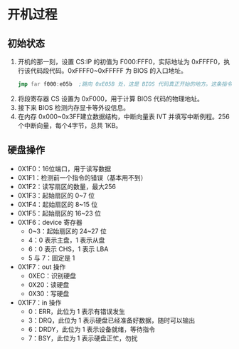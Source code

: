 # 开机过程
## 初始状态
1. 开机的那一刻，设置 CS:IP 的初值为 F000:FFF0，实际地址为 0xFFFF0，执行该代码段代码。0xFFFF0~0xFFFFF 为 BIOS 的入口地址。
   ```asm
   jmp far f000:e05b  ;跳向 0xE05B 处，这是 BIOS 代码真正开始的地方。这条指令占5字节，剩余11字节可能填充为 NOP 或厂商信息。
   ```
2. 将段寄存器 CS 设置为 0xF000，用于计算 BIOS 代码的物理地址。
3. 接下来 BIOS 检测内存显卡等外设信息。
4. 在内存 0x000~0x3FF建立数据结构，中断向量表 IVT 并填写中断例程。256个中断向量，每个4字节，总共 1KB。
## 硬盘操作
+ 0X1F0：16位端口，用于读写数据
+ 0X1F1：检测前一个指令的错误（基本用不到）
+ 0X1F2：读写扇区的数量，最大256
+ 0X1F3：起始扇区的 0~7 位
+ 0X1F4：起始扇区的 8~15 位
+ 0X1F5：起始扇区的 16~23 位
+ 0X1F6：device 寄存器
  - 0~3：起始扇区的 24~27 位
  - 4：0 表示主盘，1 表示从盘
  - 6：0 表示 CHS，1 表示 LBA
  - 5 与 7：固定是 1
+ 0X1F7：out 操作
  - 0XEC：识别硬盘
  - 0X20：读硬盘
  - 0X30：写硬盘
+ 0X1F7：in 操作
  - 0：ERR，此位为 1 表示有错误发生
  - 3：DRQ，此位为 1 表示硬盘已经准备好数据，随时可以输出
  - 6：DRDY，此位为 1 表示设备就绪，等待指令
  - 7：BSY，此位为 1 表示硬盘正忙，勿扰
